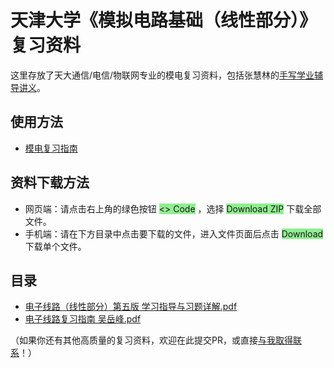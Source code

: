 # 天津大学《模拟电路基础（线性部分）》复习资料
这里存放了天大通信/电信/物联网专业的模电复习资料，包括张慧林的[手写学业辅导讲义](./电子线路（线性部分）第五版%20学习指导与习题详解.pdf)。

## 使用方法
- [模电复习指南](https://fanningzhang.tech/电子线路线性部分天津大学模电复习指南)

## 资料下载方法
- 网页端：请点击右上角的绿色按钮 <span style="background-color: lightgreen"><> Code</span> ，选择 <span style="background-color: lightgreen">Download ZIP</span> 下载全部文件。
- 手机端：请在下方目录中点击要下载的文件，进入文件页面后点击 <span style="background-color: lightgreen">Download</span> 下载单个文件。

## 目录
- [电子线路（线性部分）第五版 学习指导与习题详解.pdf](./电子线路（线性部分）第五版%20学习指导与习题详解.pdf)
- [电子线路复习指南 吴岳峰.pdf](./电子线路复习指南%吴岳峰.pdf)

（如果你还有其他高质量的复习资料，欢迎在此提交PR，或直接[与我取得联系](https://fanningzhang.tech/contact)！）